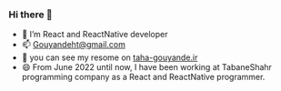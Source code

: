 ### Hi there 👋

- 🌱 I’m React and ReactNative developer 
- 📫 [Gouyandeht@gmail.com](mailto:gouyandeht@gmail.com)
- 🔭 you can see my resome on [taha-gouyande.ir](http://taha-gouyande.ir/)
- 😄 From June 2022 until now, I have been working at TabaneShahr programming company as a React and ReactNative programmer.

